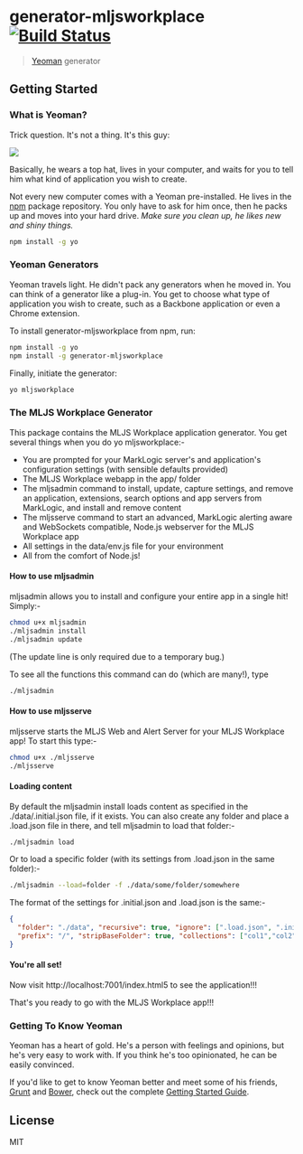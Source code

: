 # generator-mljsworkplace [![Build Status](https://secure.travis-ci.org/adamfowleruk/generator-mljsworkplace.png?branch=master)](https://travis-ci.org/adamfowleruk/generator-mljsworkplace)

> [Yeoman](http://yeoman.io) generator


## Getting Started

### What is Yeoman?

Trick question. It's not a thing. It's this guy:

![](http://i.imgur.com/JHaAlBJ.png)

Basically, he wears a top hat, lives in your computer, and waits for you to tell him what kind of application you wish to create.

Not every new computer comes with a Yeoman pre-installed. He lives in the [npm](https://npmjs.org) package repository. You only have to ask for him once, then he packs up and moves into your hard drive. *Make sure you clean up, he likes new and shiny things.*

```bash
npm install -g yo
```

### Yeoman Generators

Yeoman travels light. He didn't pack any generators when he moved in. You can think of a generator like a plug-in. You get to choose what type of application you wish to create, such as a Backbone application or even a Chrome extension.

To install generator-mljsworkplace from npm, run:

```bash
npm install -g yo
npm install -g generator-mljsworkplace
```

Finally, initiate the generator:

```bash
yo mljsworkplace
```

### The MLJS Workplace Generator

This package contains the MLJS Workplace application generator. You get several things when you do yo mljsworkplace:-

- You are prompted for your MarkLogic server's and application's configuration settings (with sensible defaults provided)
- The MLJS Workplace webapp in the app/ folder
- The mljsadmin command to install, update, capture settings, and remove an application, extensions, search options and app servers from MarkLogic, and install and remove content
- The mljsserve command to start an advanced, MarkLogic alerting aware and WebSockets compatible, Node.js webserver for the MLJS Workplace app
- All settings in the data/env.js file for your environment
- All from the comfort of Node.js!

#### How to use mljsadmin

mljsadmin allows you to install and configure your entire app in a single hit! Simply:-

```bash
chmod u+x mljsadmin
./mljsadmin install
./mljsadmin update
```

(The update line is only required due to a temporary bug.)

To see all the functions this command can do (which are many!), type

```bash
./mljsadmin
```

#### How to use mljsserve

mljsserve starts the MLJS Web and Alert Server for your MLJS Workplace app! To start this type:-

```bash
chmod u+x ./mljsserve
./mljsserve
```

#### Loading content

By default the mljsadmin install loads content as specified in the ./data/.initial.json file, if it exists. You can
also create any folder and place a .load.json file in there, and tell mljsadmin to load that folder:-

```bash
./mljsadmin load
```

Or to load a specific folder (with its settings from .load.json in the same folder):-

```bash
./mljsadmin --load=folder -f ./data/some/folder/somewhere
```


The format of the settings for .initial.json and .load.json is the same:-

```json
{
  "folder": "./data", "recursive": true, "ignore": [".load.json", ".initial.json"],
  "prefix": "/", "stripBaseFolder": true, "collections": ["col1","col2"]
}
```

#### You're all set!

Now visit http://localhost:7001/index.html5 to see the application!!!

That's you ready to go with the MLJS Workplace app!!!

### Getting To Know Yeoman

Yeoman has a heart of gold. He's a person with feelings and opinions, but he's very easy to work with. If you think he's too opinionated, he can be easily convinced.

If you'd like to get to know Yeoman better and meet some of his friends, [Grunt](http://gruntjs.com) and [Bower](http://bower.io), check out the complete [Getting Started Guide](https://github.com/yeoman/yeoman/wiki/Getting-Started).


## License

MIT
